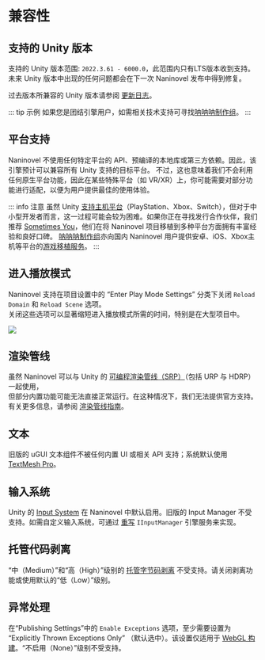 # 兼容性

## 支持的 Unity 版本 

支持的 Unity 版本范围: `2022.3.61 - 6000.0`，此范围内只有LTS版本收到支持。未来 Unity 版本中出现的任何问题都会在下一次 Naninovel 发布中得到修复。

过去版本所兼容的 Unity 版本请参阅 [更新日志](https://pre.naninovel.com/releases)。

::: tip 示例
如果您是团结引擎用户，如需相关技术支持可寻找[呐呐呐制作组](https://nanana.cn/)。
:::

## 平台支持

Naninovel 不使用任何特定平台的 API、预编译的本地库或第三方依赖。因此，该引擎预计可以兼容所有 Unity 支持的目标平台。
不过，这也意味着我们不会利用任何原生平台功能，因此在某些特殊平台（如 VR/XR）上，你可能需要对部分功能进行适配，以便为用户提供最佳的使用体验。

::: info 注意
虽然 Unity [支持主机平台](https://unity.com/how-to/develop-console-video-games-unity)（PlayStation、Xbox、Switch），但对于中小型开发者而言，这一过程可能会较为困难。如果你正在寻找发行合作伙伴，我们推荐 [Sometimes You](https://porting.games)，他们在将 Naninovel 项目移植到多种平台方面拥有丰富经验和良好口碑。
[呐呐呐制作组](https://nanana.cn/)亦向国内 Naninovel 用户提供安卓、iOS、Xbox主机等平台的[游戏移植服务](https://nanana.cn/article/contact)。
:::

## 进入播放模式

Naninovel 支持在项目设置中的 “Enter Play Mode Settings” 分类下关闭 `Reload Domain` 和 `Reload Scene` 选项。  
关闭这些选项可以显著缩短进入播放模式所需的时间，特别是在大型项目中。

![](https://i.gyazo.com/dd0a3037a0bca8b73608ecc7b71c3982.png)

## 渲染管线

虽然 Naninovel 可以与 Unity 的 [可编程渲染管线（SRP）](https://docs.unity3d.com/Manual/render-pipelines.html)（包括 URP 与 HDRP）一起使用，  
但部分内置功能可能无法直接正常运行。在这种情况下，我们无法提供官方支持。有关更多信息，请参阅 [渲染管线指南](/zh/guide/render-pipelines)。

## 文本

旧版的 uGUI 文本组件不被任何内置 UI 或相关 API 支持；系统默认使用 [TextMesh Pro](https://docs.unity3d.com/Manual/com.unity.textmeshpro.html)。

## 输入系统

Unity 的 [Input System](https://docs.unity3d.com/Packages/com.unity.inputsystem@latest) 在 Naninovel 中默认启用。旧版的 Input Manager 不受支持。如需自定义输入系统，可通过 [重写](/zh/guide/engine-services#overriding-built-in-services) `IInputManager` 引擎服务来实现。

## 托管代码剥离

“中（Medium）”和“高（High）”级别的 [托管字节码剥离](https://docs.unity3d.com/Manual/ManagedCodeStripping.html) 不受支持。请关闭剥离功能或使用默认的“低（Low）”级别。

## 异常处理

在“Publishing Settings”中的 `Enable Exceptions` 选项，至少需要设置为 “Explicitly Thrown Exceptions Only” （默认选中）。该设置仅适用于 [WebGL 构建](https://docs.unity3d.com/Manual/webgl-building)。“不启用（None）”级别不受支持。